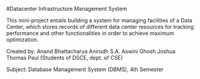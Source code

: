 #Datacenter Infrastructure Management System

This mini-project entails building a system for managing facilities of a Data Center, which stores records of different data center resources for tracking performance and other functionalities in order to achieve maximum optimization.

Created by:
Anand Bhattacharya
Anirudh S.A.
Aswini Ghosh
Joshua Thomas Paul
(Students of DSCE, dept. of CSE)

Subject: Database Management System (DBMS), 4th Semester


